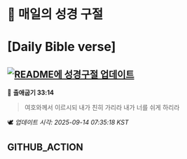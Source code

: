 # 🙏 매일의 성경 구절
# [Daily Bible verse]
## [![README에 성경구절 업데이트](https://github.com/DONGSUKA/first_test/actions/workflows/update-readme-bible.yml/badge.svg)](https://github.com/DONGSUKA/first_test/actions/workflows/update-readme-bible.yml)
<!-- START_BIBLE_VERSE -->
📖 **출애굽기 33:14**
> 여호와께서 이르시되 내가 친히 가리라 내가 너를 쉬게 하리라

🕊️ _업데이트 시각: 2025-09-14 07:35:18 KST_
  <!-- END_BIBLE_VERSE -->
## GITHUB_ACTION

